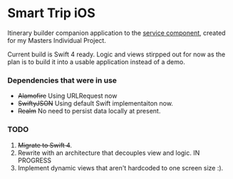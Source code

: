 # Smart Trip iOS

Itinerary builder companion application to the [service component](https://github.com/kelvinharron/smart-trip-service), created for my Masters Individual Project.

Current build is Swift 4 ready. Logic and views stirpped out for now as the plan is to build it into a usable application instead of a demo.


### Dependencies that were in use

- <s>Alamofire</s> Using URLRequest now 
- <s>SwiftyJSON</s> Using default Swift implementaiton now. 
- <s>Realm</s> No need to persist data locally at present.

### TODO 

1. <s>Migrate to Swift 4</s>. 
2. Rewrite with an architecture that decouples view and logic. IN PROGRESS
3. Implement dynamic views that aren't hardcoded to one screen size :).

